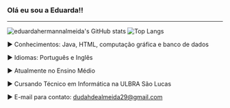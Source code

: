 ### Olá eu sou a Eduarda!!
---

![eduardahermannalmeida's GitHub stats](https://github-readme-stats.vercel.app/api?username=eduardahermannalmeida&show_icons=true&theme=radical&size_weight=0.5&count_weight=0.5) ![Top Langs](https://github-readme-stats.vercel.app/api/top-langs/?username=eduardahermannalmeida&theme=radical&size_weight=0.5&count_weight=0.5)




► Conhecimentos: Java, HTML, computação gráfica e banco de dados

► Idiomas: Português e Inglês

► Atualmente no Ensino Médio

► Cursando Técnico em Informática na ULBRA São Lucas

► E-mail para contato: dudahdealmeida29@gmail.com


